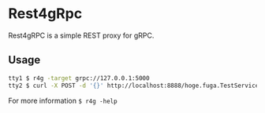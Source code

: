 Rest4gRpc
=========

Rest4gRPC is a simple REST proxy for gRPC.

## Usage

```bash
tty1 $ r4g -target grpc://127.0.0.1:5000
tty2 $ curl -X POST -d '{}' http://localhost:8888/hoge.fuga.TestService/TestMethod
```

For more information `$ r4g -help`
